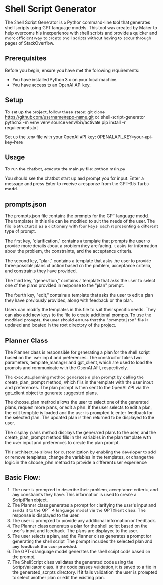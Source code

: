 # Shell Script Generator
The Shell Script Generator is a Python command-line tool that generates shell scripts using GPT language models. This tool was created by Maher to help overcome his inexperience with shell scripts and provide a quicker and more efficient way to create shell scripts without having to scour through pages of StackOverflow.

## Prerequisites
Before you begin, ensure you have met the following requirements:

- You have installed Python 3.x on your local machine.
- You have access to an OpenAI API key.

## Setup
To set up the project, follow these steps:
git clone https://github.com/username/repo-name.git
cd shell-script-generator
python3 -m venv venv
source venv/bin/activate
pip install -r requirements.txt

Set up the .env file with your OpenAI API key:
OPENAI_API_KEY=your-api-key-here

## Usage
To run the chatbot, execute the main.py file:
python main.py

You should see the chatbot start up and prompt you for input. Enter a message and press Enter to receive a response from the GPT-3.5 Turbo model.

## prompts.json
The prompts.json file contains the prompts for the GPT language model. The templates in this file can be modified to suit the needs of the user. The file is structured as a dictionary with four keys, each representing a different type of prompt.

The first key, "clarification," contains a template that prompts the user to provide more details about a problem they are facing. It asks for information about the problem, the constraints, and the acceptance criteria.

The second key, "plan," contains a template that asks the user to provide three possible plans of action based on the problem, acceptance criteria, and constraints they have provided.

The third key, "generation," contains a template that asks the user to select one of the plans provided in response to the "plan" prompt.

The fourth key, "edit," contains a template that asks the user to edit a plan they have previously provided, along with feedback on the plan.

Users can modify the templates in this file to suit their specific needs. They can also add new keys to the file to create additional prompts. To use the modified prompts, the user should ensure that the "prompts.json" file is updated and located in the root directory of the project.

## Planner Class
The Planner class is responsible for generating a plan for the shell script based on the user input and preferences. The constructor takes two parameters, template_manager and gpt_client, which are used to load the prompts and communicate with the OpenAI API, respectively.

The execute_planning method generates a plan prompt by calling the create_plan_prompt method, which fills in the template with the user input and preferences. The plan prompt is then sent to the OpenAI API via the gpt_client object to generate suggested plans.

The choose_plan method allows the user to select one of the generated plans, request more plans, or edit a plan. If the user selects to edit a plan, the edit template is loaded and the user is prompted to enter feedback for the selected plan. The updated plan is then returned to be displayed to the user.

The display_plans method displays the generated plans to the user, and the create_plan_prompt method fills in the variables in the plan template with the user input and preferences to create the plan prompt.

This architecture allows for customization by enabling the developer to add or remove templates, change the variables in the templates, or change the logic in the choose_plan method to provide a different user experience.

## Basic Flow:

1. The user is prompted to describe their problem, acceptance criteria, and any constraints they have. This information is used to create a ScriptPlan object.
2. The Planner class generates a prompt for clarifying the user's input and sends it to the GPT-4 language model via the GPTClient class. The response is displayed to the user.
3. The user is prompted to provide any additional information or feedback.
4. The Planner class generates a plan for the shell script based on the user's input and feedback. The plans are displayed to the user.
5. The user selects a plan, and the Planner class generates a prompt for generating the shell script. The prompt includes the selected plan and any feedback the user provided.
6. The GPT-4 language model generates the shell script code based on the prompt.
7. The ShellScript class validates the generated code using the ScriptValidator class. If the code passes validation, it is saved to a file in the generated_scripts directory. If it fails validation, the user is prompted to select another plan or edit the existing plan.
